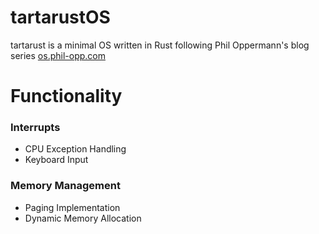 # tartarustOS

tartarust is a minimal OS written in Rust following Phil Oppermann's blog series [os.phil-opp.com](https://os.phil-opp.com)

# Functionality

### Interrupts

- CPU Exception Handling
- Keyboard Input

### Memory Management

- Paging Implementation
- Dynamic Memory Allocation
